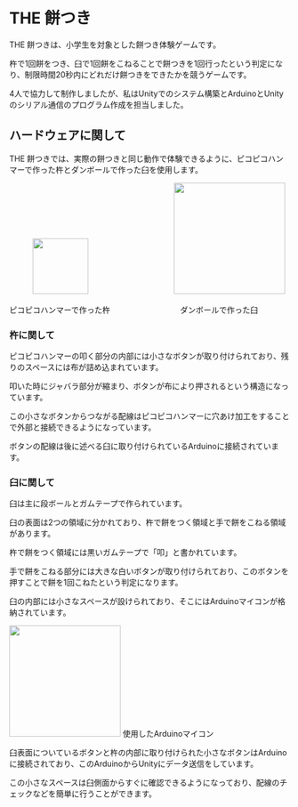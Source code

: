 # THE 餅つき
THE 餅つきは、小学生を対象とした餅つき体験ゲームです。

杵で1回餅をつき、臼で1回餅をこねることで餅つきを1回行ったという判定になり、制限時間20秒内にどれだけ餅つきをできたかを競うゲームです。

4人で協力して制作しましたが、私はUnityでのシステム構築とArduinoとUnityのシリアル通信のプログラム作成を担当しました。


## ハードウェアに関して
THE 餅つきでは、実際の餅つきと同じ動作で体験できるように、ピコピコハンマーで作った杵とダンボールで作った臼を使用します。

　　　<img src="https://github.com/Take-Kai/TheMochitsuki/assets/169955027/dbebed15-702d-4dd0-ac5d-fc1c5b6c9fd5" width="100">　　　　　　　　　　　<img src="https://github.com/Take-Kai/TheMochitsuki/assets/169955027/cb90d316-6fca-4d89-b8cc-3be6fd3a3ff8" width="200">

ピコピコハンマーで作った杵　　　　　　　　　ダンボールで作った臼



### 杵に関して
ピコピコハンマーの叩く部分の内部には小さなボタンが取り付けられており、残りのスペースには布が詰め込まれています。

叩いた時にジャバラ部分が縮まり、ボタンが布により押されるという構造になっています。

この小さなボタンからつながる配線はピコピコハンマーに穴あけ加工をすることで外部と接続できるようになっています。

ボタンの配線は後に述べる臼に取り付けられているArduinoに接続されています。



### 臼に関して
臼は主に段ボールとガムテープで作られています。

臼の表面は2つの領域に分かれており、杵で餅をつく領域と手で餅をこねる領域があります。

杵で餅をつく領域には黒いガムテープで「叩」と書かれています。

手で餅をこねる部分には大きな白いボタンが取り付けられており、このボタンを押すことで餅を1回こねたという判定になります。

臼の内部には小さなスペースが設けられており、そこにはArduinoマイコンが格納されています。

<img src="https://github.com/Take-Kai/TheMochitsuki/assets/169955027/a75f9cda-ed4a-46fa-9149-1ada19dbbb71" width="200">
使用したArduinoマイコン


臼表面についているボタンと杵の内部に取り付けられた小さなボタンはArduinoに接続されており、このArduinoからUnityにデータ送信をしています。

この小さなスペースは臼側面からすぐに確認できるようになっており、配線のチェックなどを簡単に行うことができます。
